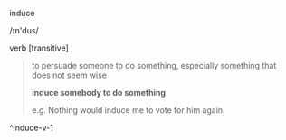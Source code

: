 induce

/ɪn'dus/

verb [transitive]

> to persuade someone to do something, especially something that does not seem wise
> 
> **induce somebody to do something**
> 
> e.g. Nothing would induce me to vote for him again.

^induce-v-1